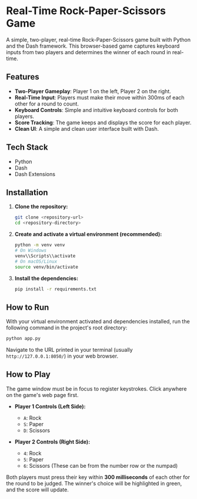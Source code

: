 # Real-Time Rock-Paper-Scissors Game

A simple, two-player, real-time Rock-Paper-Scissors game built with Python and the Dash framework. This browser-based game captures keyboard inputs from two players and determines the winner of each round in real-time.

## Features

- **Two-Player Gameplay**: Player 1 on the left, Player 2 on the right.
- **Real-Time Input**: Players must make their move within 300ms of each other for a round to count.
- **Keyboard Controls**: Simple and intuitive keyboard controls for both players.
- **Score Tracking**: The game keeps and displays the score for each player.
- **Clean UI**: A simple and clean user interface built with Dash.

## Tech Stack

- Python
- Dash
- Dash Extensions

## Installation

1.  **Clone the repository:**
    ```bash
    git clone <repository-url>
    cd <repository-directory>
    ```

2.  **Create and activate a virtual environment (recommended):**
    ```bash
    python -m venv venv
    # On Windows
    venv\\Scripts\\activate
    # On macOS/Linux
    source venv/bin/activate
    ```

3.  **Install the dependencies:**
    ```bash
    pip install -r requirements.txt
    ```

## How to Run

With your virtual environment activated and dependencies installed, run the following command in the project's root directory:

```bash
python app.py
```

Navigate to the URL printed in your terminal (usually `http://127.0.0.1:8050/`) in your web browser.

## How to Play

The game window must be in focus to register keystrokes. Click anywhere on the game's web page first.

-   **Player 1 Controls (Left Side):**
    -   `A`: Rock
    -   `S`: Paper
    -   `D`: Scissors

-   **Player 2 Controls (Right Side):**
    -   `4`: Rock
    -   `5`: Paper
    -   `6`: Scissors
    (These can be from the number row or the numpad)

Both players must press their key within **300 milliseconds** of each other for the round to be judged. The winner's choice will be highlighted in green, and the score will update.
